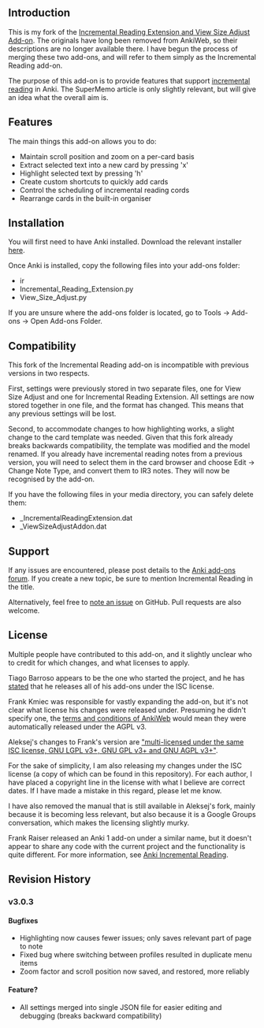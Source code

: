 ## Introduction

This is my fork of the [Incremental Reading Extension and View Size Adjust Add-on](https://github.com/aleksejrs/anki-2.0-vsa-and-ire). The originals have long been removed from AnkiWeb, so their descriptions are no longer available there. I have begun the process of merging these two add-ons, and will refer to them simply as the Incremental Reading add-on.

The purpose of this add-on is to provide features that support [incremental reading](http://www.supermemo.com/help/read.htm) in Anki. The SuperMemo article is only slightly relevant, but will give an idea what the overall aim is.

## Features

The main things this add-on allows you to do:

* Maintain scroll position and zoom on a per-card basis
* Extract selected text into a new card by pressing 'x'
* Highlight selected text by pressing 'h'
* Create custom shortcuts to quickly add cards
* Control the scheduling of incremental reading cords
* Rearrange cards in the built-in organiser

## Installation

You will first need to have Anki installed. Download the relevant installer [here](http://ankisrs.net).

Once Anki is installed, copy the following files into your add-ons folder:

* ir
* Incremental\_Reading\_Extension.py
* View\_Size\_Adjust.py

If you are unsure where the add-ons folder is located, go to Tools -> Add-ons -> Open Add-ons Folder.

## Compatibility

This fork of the Incremental Reading add-on is incompatible with previous versions in two respects.

First, settings were previously stored in two separate files, one for View Size Adjust and one for Incremental Reading Extension. All settings are now stored together in one file, and the format has changed. This means that any previous settings will be lost.

Second, to accommodate changes to how highlighting works, a slight change to the card template was needed. Given that this fork already breaks backwards compatibility, the template was modified and the model renamed. If you already have incremental reading notes from a previous version, you will need to select them in the card browser and choose Edit -> Change Note Type, and convert them to IR3 notes. They will now be recognised by the add-on.

If you have the following files in your media directory, you can safely delete them:

* \_IncrementalReadingExtension.dat
* \_ViewSizeAdjustAddon.dat

## Support

If any issues are encountered, please post details to the [Anki add-ons forum](https://anki.tenderapp.com/discussions/add-ons). If you create a new topic, be sure to mention Incremental Reading in the title.

Alternatively, feel free to [note an issue](https://github.com/luoliyan/incremental-reading-for-anki/issues) on GitHub. Pull requests are also welcome.

## License

Multiple people have contributed to this add-on, and it slightly unclear who to credit for which changes, and what licenses to apply.

Tiago Barroso appears to be the one who started the project, and he has [stated](https://groups.google.com/d/msg/anki-addons/xibqDVFqQwQ/-qpxKvxurPMJ) that he releases all of his add-ons under the ISC license.

Frank Kmiec was responsible for vastly expanding the add-on, but it's not clear what license his changes were released under. Presuming he didn't specify one, the [terms and conditions of AnkiWeb](https://ankiweb.net/account/terms) would mean they were automatically released under the AGPL v3.

Aleksej's changes to Frank's version are ["multi-licensed under the same ISC license, GNU LGPL v3+, GNU GPL v3+ and GNU AGPL v3+"](https://github.com/aleksejrs/anki-2.0-vsa-and-ire).

For the sake of simplicity, I am also releasing my changes under the ISC license (a copy of which can be found in this repository). For each author, I have placed a copyright line in the license with what I believe are correct dates. If I have made a mistake in this regard, please let me know.

I have also removed the manual that is still available in Aleksej's fork, mainly because it is becoming less relevant, but also because it is a Google Groups conversation, which makes the licensing slightly murky.

Frank Raiser released an Anki 1 add-on under a similar name, but it doesn't appear to share any code with the current project and the functionality is quite different. For more information, see [Anki Incremental Reading](http://frankraiser.de/drupal/AnkiIR).

## Revision History

### v3.0.3

#### Bugfixes

* Highlighting now causes fewer issues; only saves relevant part of page to note
* Fixed bug where switching between profiles resulted in duplicate menu items
* Zoom factor and scroll position now saved, and restored, more reliably

#### Feature?

* All settings merged into single JSON file for easier editing and debugging (breaks backward compatibility)
